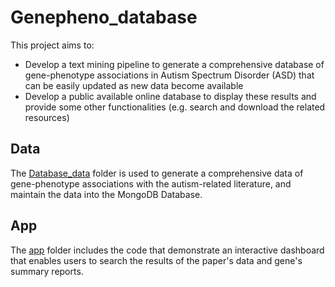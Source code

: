 # Genepheno_database

This project aims to:
- Develop a text mining pipeline to generate a comprehensive database of gene-phenotype associations in Autism Spectrum Disorder (ASD) that can be easily updated as new data become available
- Develop a public available online database to display these results and provide some other functionalities (e.g. search and download the related resources)

## Data
The [Database_data](Database_data) folder is used to generate a comprehensive data of gene-phenotype associations with the autism-related literature, and maintain the data into the MongoDB Database.

## App
The [app](app) folder includes the code that demonstrate an interactive dashboard that enables users to search the results of the paper's data and gene's summary reports. 

